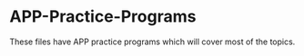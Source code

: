 # APP-Practice-Programs

These files have APP practice programs which will cover most of the topics.
